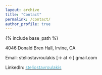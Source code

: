 ```yaml
---
layout: archive
title: "Contact"
permalink: /contact/
author_profile: true
---
```


{% include base_path %}

4046 Donald Bren Hall, Irvine, CA<br>

Email: steliostavroulakis [-> at <-] gmail.com

LinkedIn: [<font color="#52ADC8">steliostavroulakis</font>](https://linkedin.com/in/steliostavroulakis)

<!-- <embed src="https://www.linkedin.com/in/steliostavroulakis" width="650" height="1800" type='application/pdf'> -->
